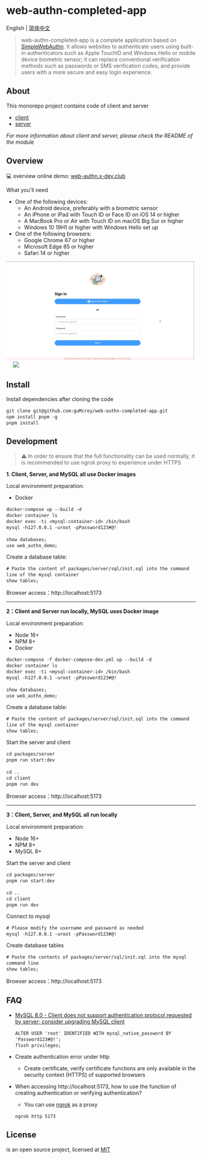 # web-authn-completed-app

English | [简体中文](./README.zh-CN.md)

> web-authn-completed-app is a complete application based on [SimpleWebAuthn](https://simplewebauthn.dev/docs/). It allows websites to authenticate users using built-in authenticators such as Apple TouchID and Windows Hello or mobile device biometric sensor; it can replace conventional verification methods such as passwords or SMS verification codes, and provide users with a more secure and easy login experience.

## About

This monorepo project contains code of client and server
- [client](./packages/client/README.md)
- [server](./packages/server/README.md)

*For more information about client and server, please check the README of the module*

## Overview

💻 overview online demo: [web-authn.x-dev.club](https://web-authn.x-dev.club)

What you'll need
- One of the following devices:
  - An Android device, preferably with a biometric sensor
  - An iPhone or iPad with Touch ID or Face ID on iOS 14 or higher
  - A MacBook Pro or Air with Touch ID on macOS Big Sur or higher
  - Windows 10 19H1 or higher with Windows Hello set up
- One of the following browsers:
  - Google Chrome 67 or higher
  - Microsoft Edge 85 or higher
  - Safari 14 or higher

<p align="left">
  <img width="500" src="./preview/WIN10-Microsoft Edge.gif" />
  &emsp;
  <img width="128" src="./preview/Android-Huawei browser.gif" />
</p>

## Install

Install dependencies after cloning the code
```
git clone git@github.com:guMcrey/web-authn-completed-app.git
npm install pnpm -g
pnpm install
```

## Development

> ⚠ In order to ensure that the full functionality can be used normally, it is recommended to use ngrok proxy to experience under HTTPS

**1. Client, Server, and MySQL all use Docker images**

Local environment preparation:
- Docker

```
docker-compose up --build -d
docker container ls
docker exec -ti <mysql-container-id> /bin/bash
mysql -h127.0.0.1 -uroot -pPassword123#@!

show databases;
use web_authn_demo;
```

Create a database table:
```
# Paste the content of packages/server/sql/init.sql into the command line of the mysql container
show tables;
```

Browser access：http://localhost:5173

---

**2：Client and Server run locally, MySQL uses Docker image**

Local environment preparation:
- Node 16+
- NPM 8+
- Docker

```
docker-compose -f docker-compose-dev.yml up --build -d
docker container ls
docker exec -ti <mysql-container-id> /bin/bash
mysql -h127.0.0.1 -uroot -pPassword123#@!

show databases;
use web_authn_demo;
```

Create a database table:
```
# Paste the content of packages/server/sql/init.sql into the command line of the mysql container
show tables;
```

Start the server and client
```
cd packages/server
pnpm run start:dev

cd ..
cd client
pnpm run dev
```

Browser access：http://localhost:5173

---

**3：Client, Server, and MySQL all run locally**

Local environment preparation:
- Node 16+
- NPM 8+
- MySQL 8+

Start the server and client
```
cd packages/server
pnpm run start:dev

cd ..
cd client
pnpm run dev
```

Connect to mysql
```
# Please modify the username and password as needed
mysql -h127.0.0.1 -uroot -pPassword123#@!
```

Create database tables
```
# Paste the contents of packages/server/sql/init.sql into the mysql command line
show tables;
```

Browser access：http://localhost:5173

## FAQ

- [MySQL 8.0 - Client does not support authentication protocol requested by server; consider upgrading MySQL client](https://stackoverflow.com/questions/50093144/mysql-8-0-client-does-not-support-authentication-protocol-requested-by-server)

    ```
    ALTER USER 'root' IDENTIFIED WITH mysql_native_password BY 'Password123#@!';
    flush privileges;
    ```
- Create authentication error under http
     - Create certificate, verify certificate functions are only available in the security context (HTTPS) of supported browsers
- When accessing http://localhost:5173, how to use the function of creating authentication or verifying authentication?
     - You can use [ngrok](https://ngrok.com) as a proxy

    ```
    ngrok http 5173
    ```

## License

is an open source project, licensed at [MIT](./LICENSE)
